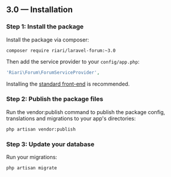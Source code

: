 ## 3.0 — Installation

### Step 1: Install the package

Install the package via composer:

```
composer require riari/laravel-forum:~3.0
```

Then add the service provider to your `config/app.php`:

```php
'Riari\Forum\ForumServiceProvider',
```

Installing the [standard front-end](https://github.com/Riari/laravel-forum-frontend) is recommended.

### Step 2: Publish the package files

Run the vendor:publish command to publish the package config, translations and migrations to your app's directories:

`php artisan vendor:publish`

### Step 3: Update your database

Run your migrations:

`php artisan migrate`
